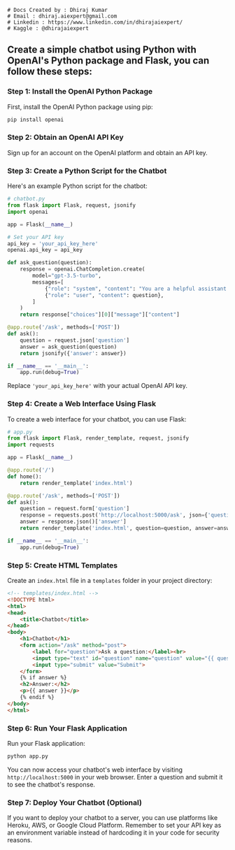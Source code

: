 ```
# Docs Created by : Dhiraj Kumar
# Email : dhiraj.aiexpert@gmail.com
# Linkedin : https://www.linkedin.com/in/dhirajaiexpert/
# Kaggle : @dhirajaiexpert
```

## Create a simple chatbot using Python with OpenAI's Python package and Flask, you can follow these steps:

### Step 1: Install the OpenAI Python Package

First, install the OpenAI Python package using pip:

```bash
pip install openai
```

### Step 2: Obtain an OpenAI API Key

Sign up for an account on the OpenAI platform and obtain an API key.

### Step 3: Create a Python Script for the Chatbot

Here's an example Python script for the chatbot:

```python
# chatbot.py
from flask import Flask, request, jsonify
import openai

app = Flask(__name__)

# Set your API key
api_key = 'your_api_key_here'
openai.api_key = api_key

def ask_question(question):
    response = openai.ChatCompletion.create(
        model="gpt-3.5-turbo",
        messages=[
            {"role": "system", "content": "You are a helpful assistant."},
            {"role": "user", "content": question},
        ]
    )
    return response["choices"][0]["message"]["content"]

@app.route('/ask', methods=['POST'])
def ask():
    question = request.json['question']
    answer = ask_question(question)
    return jsonify({'answer': answer})

if __name__ == '__main__':
    app.run(debug=True)
```

Replace `'your_api_key_here'` with your actual OpenAI API key.

### Step 4: Create a Web Interface Using Flask

To create a web interface for your chatbot, you can use Flask:

```python
# app.py
from flask import Flask, render_template, request, jsonify
import requests

app = Flask(__name__)

@app.route('/')
def home():
    return render_template('index.html')

@app.route('/ask', methods=['POST'])
def ask():
    question = request.form['question']
    response = requests.post('http://localhost:5000/ask', json={'question': question})
    answer = response.json()['answer']
    return render_template('index.html', question=question, answer=answer)

if __name__ == '__main__':
    app.run(debug=True)
```

### Step 5: Create HTML Templates

Create an `index.html` file in a `templates` folder in your project directory:

```html
<!-- templates/index.html -->
<!DOCTYPE html>
<html>
<head>
    <title>Chatbot</title>
</head>
<body>
    <h1>Chatbot</h1>
    <form action="/ask" method="post">
        <label for="question">Ask a question:</label><br>
        <input type="text" id="question" name="question" value="{{ question }}"><br><br>
        <input type="submit" value="Submit">
    </form>
    {% if answer %}
    <h2>Answer:</h2>
    <p>{{ answer }}</p>
    {% endif %}
</body>
</html>
```

### Step 6: Run Your Flask Application

Run your Flask application:

```bash
python app.py
```

You can now access your chatbot's web interface by visiting `http://localhost:5000` in your web browser. Enter a question and submit it to see the chatbot's response.

### Step 7: Deploy Your Chatbot (Optional)

If you want to deploy your chatbot to a server, you can use platforms like Heroku, AWS, or Google Cloud Platform. Remember to set your API key as an environment variable instead of hardcoding it in your code for security reasons.
